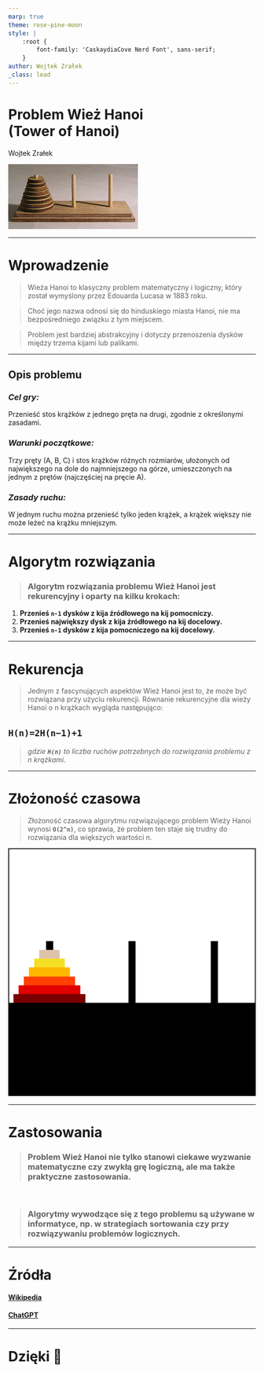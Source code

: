 ```yaml
---
marp: true
theme: rose-pine-moon
style: |
    :root {
        font-family: 'CaskaydiaCove Nerd Font', sans-serif;
    }
author: Wojtek Zrałek
_class: lead
---
```


<style>
section.center h1, section.center h4, section.center p {
  text-align: center;
}
</style>

<!-- _class: center -->

# Problem Wież Hanoi<br>(Tower of Hanoi)

Wojtek Zrałek

![bg w:1175 opacity:0.3](./assets/hanoi.png)

---

# Wprowadzenie

> Wieża Hanoi to klasyczny problem matematyczny i logiczny, który został wymyślony przez Edouarda Lucasa w 1883 roku.

> Choć jego nazwa odnosi się do hinduskiego miasta Hanoi, nie ma bezpośredniego związku z tym miejscem.

> Problem jest bardziej abstrakcyjny i dotyczy przenoszenia dysków między trzema kijami lub palikami.

---

## Opis problemu

### **_Cel gry:_**

Przenieść stos krążków z jednego pręta na drugi, zgodnie z określonymi zasadami.

### **_Warunki początkowe:_**

Trzy pręty (A, B, C) i stos krążków różnych rozmiarów, ułożonych od największego na dole do najmniejszego na górze, umieszczonych na jednym z prętów (najczęściej na pręcie A).

### **_Zasady ruchu:_**

W jednym ruchu można przenieść tylko jeden krążek, a krążek większy nie może leżeć na krążku mniejszym.

---

# Algorytm rozwiązania

> ### **Algorytm rozwiązania problemu Wież Hanoi jest rekurencyjny i oparty na kilku krokach:**

1. **Przenieś `n-1` dysków z kija źródłowego na kij pomocniczy.**
2. **Przenieś największy dysk z kija źródłowego na kij docelowy.**
3. **Przenieś `n-1` dysków z kija pomocniczego na kij docelowy.**

---

# Rekurencja

> Jednym z fascynujących aspektów Wież Hanoi jest to, że może być rozwiązana przy użyciu rekurencji.
> Równanie rekurencyjne dla wieży Hanoi o n krążkach wygląda następująco:

## **`H(n)=2H(n−1)+1`**

> _gdzie **`H(n)`** to liczba ruchów potrzebnych do rozwiązania problemu z n krążkami._

---

# Złożoność czasowa

> Złożoność czasowa algorytmu rozwiązującego problem Wieży Hanoi wynosi **`O(2^n)`**, co sprawia, że problem ten staje się trudny do rozwiązania dla większych wartości n.

![bg right:50% 90%](./assets/hanoi.gif)

---

# Zastosowania

> ### **Problem Wież Hanoi nie tylko stanowi ciekawe wyzwanie matematyczne czy zwykłą grę logiczną, ale ma także praktyczne zastosowania.**

<br>

> ### **Algorytmy wywodzące się z tego problemu są używane w informatyce, np. w strategiach sortowania czy przy rozwiązywaniu problemów logicznych.**

---

<!-- _class: center -->

# Źródła

#### [Wikipedia](https://en.wikipedia.org/wiki/Tower_of_Hanoi)

#### [ChatGPT](https://chat.openai.com/)

---

<!-- _class: center -->

# Dzięki 💜
